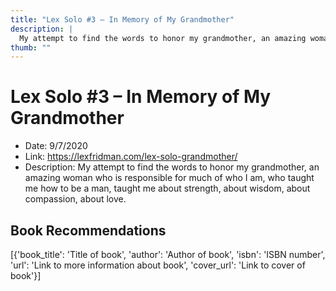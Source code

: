 ```yaml
---
title: "Lex Solo #3 – In Memory of My Grandmother"
description: |
  My attempt to find the words to honor my grandmother, an amazing woman who is responsible for much of who I am, who taught me how to be a man, taught me about strength, about wisdom, about compassion, about love."
thumb: ""
---
```


# Lex Solo #3 – In Memory of My Grandmother

  - Date: 9/7/2020
  - Link: https://lexfridman.com/lex-solo-grandmother/
  - Description: My attempt to find the words to honor my grandmother, an amazing woman who is responsible for much of who I am, who taught me how to be a man, taught me about strength, about wisdom, about compassion, about love.

## Book Recommendations

[{'book_title': 'Title of book', 'author': 'Author of book', 'isbn': 'ISBN number', 'url': 'Link to more information about book', 'cover_url': 'Link to cover of book'}]